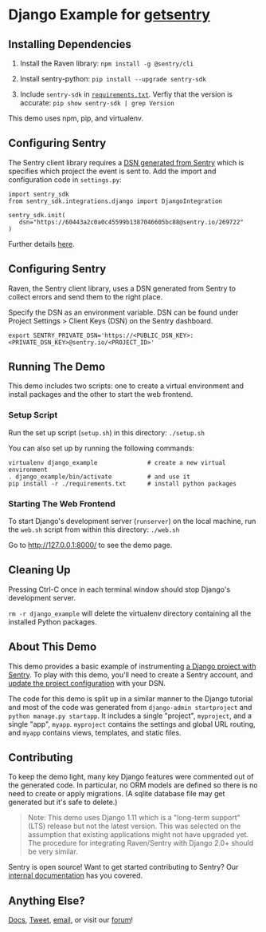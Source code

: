 # Django Example for [getsentry](https://github.com/getsentry)

## Installing Dependencies

1. Install the Raven library:
`npm install -g @sentry/cli`

2. Install sentry-python:
`pip install --upgrade sentry-sdk`

3. Include `sentry-sdk` in [`requirements.txt`](https://github.com/sentry-demos/django/blob/master/requirements.txt#L2). Verfiy that the version is accurate:
`pip show sentry-sdk | grep Version`

This demo uses npm, pip, and virtualenv.

## Configuring Sentry

The Sentry client library requires a [DSN generated from Sentry](https://docs.sentry.io/quickstart/#configure-the-dsn) which is specifies which project the event is sent to. Add the import and configuration code in `settings.py`:

 ```
import sentry_sdk
from sentry_sdk.integrations.django import DjangoIntegration

sentry_sdk.init(
    dsn="https://60443a2c0a0c45599b1387046605bc88@sentry.io/269722"
)
```

Further details [here](https://docs.sentry.io/platforms/python/django/).


## Configuring Sentry

Raven, the Sentry client library, uses a DSN generated from Sentry to collect errors and send them to the right place.

Specify the DSN as an environment variable. DSN can be found under Project Settings > Client Keys (DSN) on the Sentry dashboard.

`export SENTRY_PRIVATE_DSN='https://<PUBLIC_DSN_KEY>:<PRIVATE_DSN_KEY>@sentry.io/<PROJECT_ID>'`

## Running The Demo

This demo includes two scripts: one to create a virtual environment and install packages and the other to start the web frontend.

### Setup Script

Run the set up script (`setup.sh`) in this directory:
`./setup.sh`


You can also set up by running the following commands:
```
virtualenv django_example              # create a new virtual environment
. django_example/bin/activate          # and use it
pip install -r ./requirements.txt      # install python packages
```

### Starting The Web Frontend

To start Django's development server (`runserver`) on the local machine, run the `web.sh` script from within this directory:
`./web.sh`

Go to http://127.0.0.1:8000/ to see the demo page.


## Cleaning Up

Pressing Ctrl-C once in each terminal window should stop Django's development server.

`rm -r django_example` will delete the virtualenv directory containing all the installed Python packages.

## About This Demo

This demo provides a basic example of instrumenting [a Django project with Sentry](https://docs.sentry.io/clients/python/integrations/django/). To play with this demo, you'll need to create a Sentry account, and [update the project configuration](#configuring-sentry) with your DSN.

The code for this demo is split up in a similar manner to the Django tutorial and most of the code was generated from `django-admin startproject` and `python manage.py startapp`. It includes a single "project", `myproject`, and a single "app", `myapp`. `myproject` contains the settings and global URL routing, and `myapp` contains views, templates, and static files.

## Contributing

To keep the demo light, many key Django features were commented out of the generated code. In particular, no ORM models are defined so there is no need to create or apply migrations. (A sqlite database file may get generated but it's safe to delete.)

> Note: This demo uses Django 1.11 which is a "long-term support" (LTS) release but not the latest version. This was selected on the assumption that existing applications might not have upgraded yet. The procedure for integrating Raven/Sentry with Django 2.0+ should be very similar.

Sentry is open source! Want to get started contributing to Sentry? Our [internal documentation](https://docs.sentry.io/internal/) has you covered.

## Anything Else?

[Docs](https://docs.sentry.io), [Tweet](https://twitter.com/getsentry), [email](hello@sentry.io), or visit our [forum](https://forum.sentry.io)!
